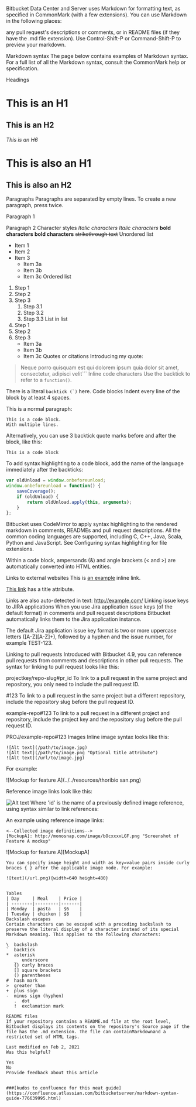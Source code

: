 Bitbucket Data Center and Server uses Markdown for formatting text, as specified in CommonMark (with a few extensions). You can use Markdown in the following places:

any pull request's descriptions or comments, or
in README files (if they have the .md file extension).
Use Control-Shift-P or Command-Shift-P to preview your markdown.


Markdown syntax
The page below contains examples of Markdown syntax. For a full list of all the Markdown syntax, consult the CommonMark help or specification.

Headings
# This is an H1
## This is an H2
###### This is an H6

This is also an H1
==================

This is also an H2
------------------
Paragraphs
Paragraphs are separated by empty lines. To create a new paragraph, press <return> twice.

Paragraph 1

Paragraph 2
Character styles
*Italic characters*
_Italic characters_
**bold characters**
__bold characters__
~~strikethrough text~~
Unordered list
*  Item 1
*  Item 2
*  Item 3
    *  Item 3a
    *  Item 3b
    *  Item 3c
       Ordered list
1.  Step 1
2.  Step 2
3.  Step 3
    1.  Step 3.1
    2.  Step 3.2
    3.  Step 3.3
        List in list
1.  Step 1
2.  Step 2
3.  Step 3
    *  Item 3a
    *  Item 3b
    *  Item 3c
       Quotes or citations
       Introducing my quote:

> Neque porro quisquam est qui
> dolorem ipsum quia dolor sit amet,
> consectetur, adipisci velit```
Inline code characters
Use the backtick to refer to a `function()`.

There is a literal ``backtick (`)`` here.
Code blocks
Indent every line of the block by at least 4 spaces.

This is a normal paragraph:

    This is a code block.
    With multiple lines.

Alternatively, you can use 3 backtick quote marks before and after the block, like this:

```
This is a code block
```

To add syntax highlighting to a code block, add the name of the language immediately
after the backticks:

```javascript
var oldUnload = window.onbeforeunload;
window.onbeforeunload = function() {
    saveCoverage();
    if (oldUnload) {
        return oldUnload.apply(this, arguments);
    }
};
```
Bitbucket uses CodeMirror to apply syntax highlighting to the rendered markdown in comments, READMEs and pull request descriptions. All the common coding languages are supported, including C, C++, Java, Scala, Python and JavaScript. See Configuring syntax highlighting for file extensions.

Within a code block, ampersands (&) and angle brackets (< and >) are automatically converted into HTML entities.

Links to external websites
This is [an example](http://www.example.com/) inline link.

[This link](http://example.com/ "Title") has a title attribute.

Links are also auto-detected in text: http://example.com/
Linking issue keys to JIRA applications
When you use Jira application issue keys (of the default format) in comments and pull request descriptions Bitbucket automatically links them to the Jira application instance.

The default Jira application issue key format is two or more uppercase letters ([A-Z][A-Z]+), followed by a hyphen and the issue number, for example TEST-123.


Linking to pull requests
Introduced with Bitbucket 4.9, you can reference pull requests from comments and descriptions in other pull requests. The syntax for linking to pull request looks like this:

projectkey/repo-slug#pr_id
To link to a pull request in the same project and repository, you only need to include the pull request ID.

#123
To link to a pull request in the same project but a different repository, include the repository slug before the pull request ID.

example-repo#123
To link to a pull request in a different project and repository, include the project key and the repository slug before the pull request ID.

PROJ/example-repo#123
Images
Inline image syntax looks like this:
```
![Alt text](/path/to/image.jpg)
![Alt text](/path/to/image.png "Optional title attribute")
![Alt text](/url/to/image.jpg)
```
For example:


![Mockup for feature A](../../resources/thoribio san.png)

Reference image links look like this:

![Alt text][id]
Where 'id' is the name of a previously defined image reference, using syntax similar to link references:

[id]: url/to/image.jpg "Optional title attribute"
An example using reference image links:

```
<--Collected image definitions-->
[MockupA]: http://monosnap.com/image/bOcxxxxLGF.png "Screenshot of Feature A mockup"
```
<!--Using an image reference-->
![Mockup for feature A][MockupA]
```
You can specify image height and width as key=value pairs inside curly braces { } after the applicable image node. For example:

![text](/url.png){width=640 height=480}


Tables
| Day     | Meal    | Price |
| --------|---------|-------|
| Monday  | pasta   | $6    |
| Tuesday | chicken | $8    |
Backslash escapes
Certain characters can be escaped with a preceding backslash to preserve the literal display of a character instead of its special Markdown meaning. This applies to the following characters:

\  backslash
`  backtick
*  asterisk
   _  underscore
   {} curly braces
   [] square brackets
   () parentheses
#  hash mark
>  greater than
+  plus sign
-  minus sign (hyphen)
   .  dot
   !  exclamation mark

README files
If your repository contains a README.md file at the root level, Bitbucket displays its contents on the repository's Source page if the file has the .md extension. The file can containMarkdownand a restricted set of HTML tags.

Last modified on Feb 2, 2021
Was this helpful?

Yes
No
Provide feedback about this article


###[kudos to confluence for this neat guide](https://confluence.atlassian.com/bitbucketserver/markdown-syntax-guide-776639995.html)
